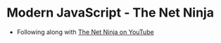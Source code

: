 # Modern JavaScript - The Net Ninja

- Following along with [The Net Ninja on YouTube](https://www.youtube.com/watch?v=iWOYAxlnaww)
